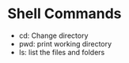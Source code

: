 # Shell Commands
- cd: Change directory
- pwd: print working directory
- ls: list the files and folders
